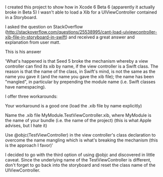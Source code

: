 I created this project to show how in Xcode 6 Beta 6 (apparently it actually broke in Beta 5) I wasn't able to load a Xib for a UIViewController contained in a Storyboard.

I asked the question on StackOverflow (http://stackoverflow.com/questions/25538995/cant-load-uiviewcontroller-xib-file-in-storyboard-in-swift) and received a great answer and explanation from user matt.

This is his answer

'What's happened is that Seed 5 broke the mechanism whereby a view controller can find its xib by name, if the view controller is a Swift class. The reason is that the name of the class, in Swift's mind, is not the same as the name you gave it (and the name you gave the xib file); the name has been "mangled", in particular by prepending the module name (i.e. Swift classes have namespacing).

I offer three workarounds:

Your workaround is a good one (load the .xib file by name explicitly)

Name the .xib file MyModule.TestViewController.xib, where MyModule is the name of your bundle (i.e. the name of the project) (this is what Apple advises, but I hate it)

Use @objc(TestViewController) in the view controller's class declaration to overcome the name mangling which is what's breaking the mechanism (this is the approach I favor)'

I decided to go with the third option of using @objc and discovered in little caveat. Since the underlying name of the TestViewController is different, don't forget to go back into the storyboard and reset the class name of the UIViewController.
